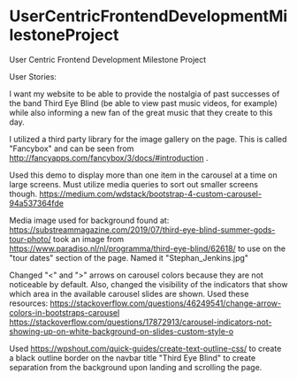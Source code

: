 # UserCentricFrontendDevelopmentMilestoneProject
User Centric Frontend Development Milestone Project

User Stories:

I want my website to be able to provide the nostalgia of past successes of the band Third Eye Blind (be able to view past music videos, for example) while also informing a new fan of the great music that they create to this day.


I utilized a third party library for the image gallery on the page. This is called "Fancybox" and can be seen from http://fancyapps.com/fancybox/3/docs/#introduction .

Used this demo to display more than one item in the carousel at a time on large screens. Must utilize media queries to sort out smaller screens though. 
https://medium.com/wdstack/bootstrap-4-custom-carousel-94a537364fde

Media
image used for background found at: https://substreammagazine.com/2019/07/third-eye-blind-summer-gods-tour-photo/
took an image from https://www.paradiso.nl/nl/programma/third-eye-blind/62618/ to use on the "tour dates" section of the page. Named it "Stephan_Jenkins.jpg"

Changed "<" and ">" arrows on carousel colors because they are not noticeable by default. Also, changed the visibility of the 
indicators that show which area in the available carousel slides are shown. Used these resources: https://stackoverflow.com/questions/46249541/change-arrow-colors-in-bootstraps-carousel
https://stackoverflow.com/questions/17872913/carousel-indicators-not-showing-up-on-white-background-on-slides-custom-style-o

Used https://wpshout.com/quick-guides/create-text-outline-css/ to create a black outline border on the navbar title "Third Eye Blind" to create separation from the background upon landing and scrolling the page. 
